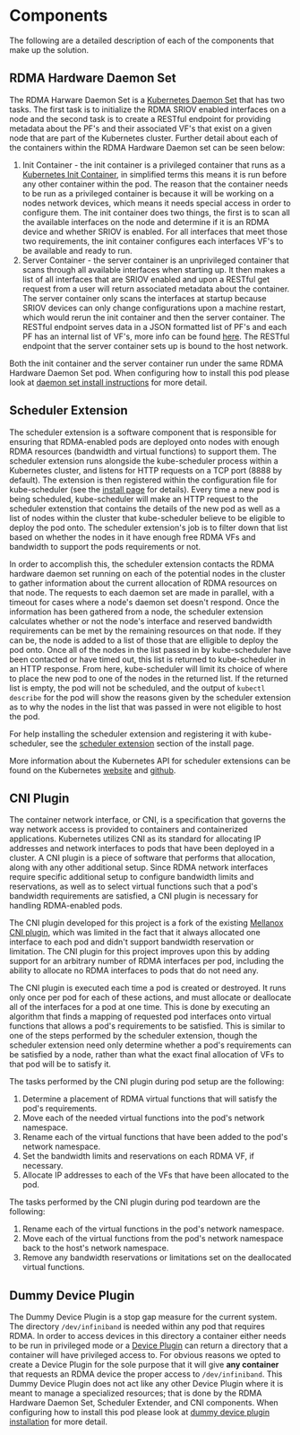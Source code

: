 # Components

The following are a detailed description of each of the components that make up the solution.

## RDMA Hardware Daemon Set
The RDMA Harware Daemon Set is a [Kubernetes Daemon Set](https://kubernetes.io/docs/concepts/workloads/controllers/daemonset/) that has two tasks. The first task is to initialize the RDMA SRIOV enabled interfaces on a node and the second task is to create a RESTful endpoint for providing metadata about the PF's and their associated VF's that exist on a given node that are part of the Kubernetes cluster. Further detail about each of the containers within the RDMA Hardware Daemon set can be seen below:

1. Init Container - the init container is a privileged container that runs as a [Kubernetes Init Container](https://kubernetes.io/docs/concepts/workloads/pods/init-containers/), in simplified terms this means it is run before any other container within the pod. The reason that the container needs to be run as a privileged container is because it will be working on a nodes network devices, which means it needs special access in order to configure them. The init container does two things, the first is to scan all the available interfaces on the node and determine if it is an RDMA device and whether SRIOV is enabled. For all interfaces that meet those two requirements, the init container configures each interfaces VF's to be available and ready to run.
2. Server Container - the server container is an unprivileged container that scans through all available interfaces when starting up. It then makes a list of all interfaces that are SRIOV enabled and upon a RESTful get request from a user will return associated metadata about the container. The server container only scans the interfaces at startup because SRIOV devices can only change configurations upon a machine restart, which would rerun the init container and then the server container. The RESTful endpoint serves data in a JSON formatted list of PF's and each PF has an internal list of VF's, more info can be found [here](https://github.com/rit-k8s-rdma/rit-k8s-rdma-ds). The RESTful endpoint that the server container sets up is bound to the host network.

Both the init container and the server container run under the same RDMA Hardware Daemon Set pod. When configuring how to install this pod please look at [daemon set install instructions](install.md#daemon_set_install_instructions) for more detail.


## Scheduler Extension

The scheduler extension is a software component that is responsible for ensuring that RDMA-enabled pods are deployed onto nodes with enough RDMA resources (bandwidth and virtual functions) to support them. The scheduler extension runs alongside the kube-scheduler process within a Kubernetes cluster, and listens for HTTP requests on a TCP port (8888 by default). The extension is then registered within the configuration file for kube-scheduler (see the [install page](install.md#scheduler_extension_install_instructions) for details). Every time a new pod is being scheduled, kube-scheduler will make an HTTP request to the scheduler extenstion that contains the details of the new pod as well as a list of nodes within the cluster that kube-scheduler believe to be eligible to deploy the pod onto. The scheduler extension's job is to filter down that list based on whether the nodes in it have enough free RDMA VFs and bandwidth to support the pods requirements or not.

In order to accomplish this, the scheduler extension contacts the RDMA hardware daemon set running on each of the potential nodes in the cluster to gather information about the current allocation of RDMA resources on that node. The requests to each daemon set are made in parallel, with a timeout for cases where a node's daemon set doesn't respond. Once the information has been gathered from a node, the scheduler extension calculates whether or not the node's interface and reserved bandwidth requirements can be met by the remaining resources on that node. If they can be, the node is added to a list of those that are elligible to deploy the pod onto. Once all of the nodes in the list passed in by kube-scheduler have been contacted or have timed out, this list is returned to kube-scheduler in an HTTP response. From here, kube-scheduler will limit its choice of where to place the new pod to one of the nodes in the returned list. If the returned list is empty, the pod will not be scheduled, and the output of `kubectl describe` for the pod will show the reasons given by the scheduler extension as to why the nodes in the list that was passed in were not eligible to host the pod.

For help installing the scheduler extension and registering it with kube-scheduler, see the [scheduler extension](install.md#scheduler_extension_install_instructions) section of the install page.

More information about the Kubernetes API for scheduler extensions can be found on the Kubernetes [website](https://kubernetes.io/docs/concepts/extend-kubernetes/extend-cluster/#scheduler-extensions) and [github](https://github.com/kubernetes/community/blob/master/contributors/design-proposals/scheduling/scheduler_extender.md).

## CNI Plugin

The container network interface, or CNI, is a specification that governs the way network access is provided to containers and containerized applications. Kubernetes utilizes CNI as its standard for allocating IP addresses and network interfaces to pods that have been deployed in a cluster. A CNI plugin is a piece of software that performs that allocation, along with any other additional setup. Since RDMA network interfaces require specific additional setup to configure bandwidth limits and reservations, as well as to select virtual functions such that a pod's bandwidth requirements are satisfied, a CNI plugin is necessary for handling RDMA-enabled pods.

The CNI plugin developed for this project is a fork of the existing [Mellanox CNI plugin](https://github.com/Mellanox/sriov-cni), which was limited in the fact that it always allocated one interface to each pod and didn't support bandwidth reservation or limitation. The CNI plugin for this project improves upon this by adding support for an arbitrary number of RDMA interfaces per pod, including the ability to allocate no RDMA interfaces to pods that do not need any.

The CNI plugin is executed each time a pod is created or destroyed. It runs only once per pod for each of these actions, and must allocate or deallocate all of the interfaces for a pod at one time. This is done by executing an algorithm that finds a mapping of requested pod interfaces onto virtual functions that allows a pod's requirements to be satisfied. This is similar to one of the steps performed by the scheduler extension, though the scheduler extension need only determine whether a pod's requirements can be satisfied by a node, rather than what the exact final allocation of VFs to that pod will be to satisfy it.

The tasks performed by the CNI plugin during pod setup are the following:

 1. Determine a placement of RDMA virtual functions that will satisfy the pod's requirements.
 2. Move each of the needed virtual functions into the pod's network namespace.
 3. Rename each of the virtual functions that have been added to the pod's network namespace.
 4. Set the bandwidth limits and reservations on each RDMA VF, if necessary.
 5. Allocate IP addresses to each of the VFs that have been allocated to the pod.

The tasks performed by the CNI plugin during pod teardown are the following:

 1. Rename each of the virtual functions in the pod's network namespace.
 2. Move each of the virtual functions from the pod's network namespace back to the host's network namespace.
 3. Remove any bandwidth reservations or limitations set on the deallocated virtual functions.


## Dummy Device Plugin
The Dummy Device Plugin is a stop gap measure for the current system. The directory `/dev/infiniband` is needed within any pod that requires RDMA. In order to access devices in this directory a container either needs to be run in privileged mode or a [Device Plugin](https://kubernetes.io/docas/concepts/extend-kubernetes/compute-storage-net/device-plugins/) can return a directory that a container will have privileged access to. For obvious reasons we opted to create a Device Plugin for the sole purpose that it will give **any container** that requests an RDMA device the proper access to `/dev/infiniband`. This Dummy Device Plugin does not act like any other Device Plugin where it is meant to manage a specialized resources; that is done by the RDMA Hardware Daemon Set, Scheduler Extender, and CNI components. When configuring how to install this pod please look at [dummy device plugin installation](install.md#dummy_device_plugin_installation) for more detail.


